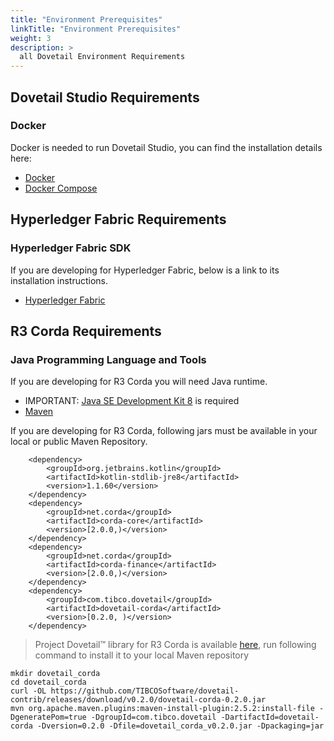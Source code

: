 ```yaml
---
title: "Environment Prerequisites"
linkTitle: "Environment Prerequisites"
weight: 3
description: >
  all Dovetail Environment Requirements
---
```


## Dovetail Studio Requirements

### Docker
Docker is needed to run Dovetail Studio, you can find the installation details here:

* [Docker](https://docs.docker.com/)
* [Docker Compose](https://docs.docker.com/compose/install/)


## Hyperledger Fabric Requirements

### Hyperledger Fabric SDK
If you are developing for Hyperledger Fabric, below is a link to its installation instructions.

* [Hyperledger Fabric](https://hyperledger-fabric.readthedocs.io/en/release-1.3/install.html)


## R3 Corda Requirements

### Java Programming Language and Tools
If you are developing for R3 Corda you will need Java runtime.

* IMPORTANT: [Java SE Development Kit 8](https://www.oracle.com/technetwork/java/javase/downloads/index.html) is required
* [Maven](https://maven.apache.org/install.html)

If you are developing for R3 Corda, following jars must be available in your local or public Maven Repository.

```
    <dependency>
        <groupId>org.jetbrains.kotlin</groupId>
        <artifactId>kotlin-stdlib-jre8</artifactId>
        <version>1.1.60</version>
    </dependency>
    <dependency>
        <groupId>net.corda</groupId>
        <artifactId>corda-core</artifactId>
        <version>[2.0.0,)</version>
    </dependency>
    <dependency>
        <groupId>net.corda</groupId>
        <artifactId>corda-finance</artifactId>
        <version>[2.0.0,)</version>
    </dependency>
    <dependency>
        <groupId>com.tibco.dovetail</groupId>
        <artifactId>dovetail-corda</artifactId>
        <version>[0.2.0, )</version>
    </dependency>
```

 > Project Dovetail™ library for R3 Corda is available [here](https://github.com/TIBCOSoftware/dovetail-contrib/releases/download/v0.2.0/dovetail-corda-0.2.0.jar), run following command to install it to your local Maven repository

```
mkdir dovetail_corda
cd dovetail_corda
curl -OL https://github.com/TIBCOSoftware/dovetail-contrib/releases/download/v0.2.0/dovetail-corda-0.2.0.jar
mvn org.apache.maven.plugins:maven-install-plugin:2.5.2:install-file -DgeneratePom=true -DgroupId=com.tibco.dovetail -DartifactId=dovetail-corda -Dversion=0.2.0 -Dfile=dovetail_corda_v0.2.0.jar -Dpackaging=jar
```